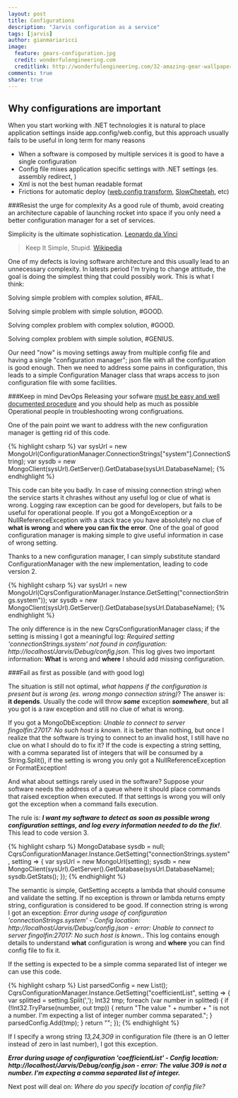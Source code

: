```yaml
---
layout: post
title: Configurations
description: "Jarvis configuration as a service"
tags: [jarvis]
author: gianmariaricci
image:
  feature: gears-configuration.jpg
  credit: wonderfulengineering.com
  creditlink: http://wonderfulengineering.com/32-amazing-gear-wallpaper-backgrounds-in-hd-for-download/
comments: true
share: true
---
```


## Why configurations are important
When you start working with .NET technologies it is natural to place application settings inside app.config/web.config, but this approach usually fails to be useful in long term for many reasons

- When a software is composed by multiple services it is good to have a single configuration
- Config file mixes application specific settings with .NET settings (es. assembly redirect, )
- Xml is not the best human readable format
- Frictions for automatic deploy ([web.config transform](http://msdn.microsoft.com/en-us/library/vstudio/dd465318(v=vs.100).aspx), [SlowCheetah](http://visualstudiogallery.msdn.microsoft.com/69023d00-a4f9-4a34-a6cd-7e854ba318b5), etc)

###Resist the urge for complexity
As a good rule of thumb, avoid creating an architecture capable of launching rocket into space if you only need a better configuration manager for a set of services. 

> 
Simplicity is the ultimate sophistication. [Leonardo da Vinci](http://www.brainyquote.com/quotes/quotes/l/leonardoda107812.html)
>
>Keep It Simple, Stupid. [Wikipedia](http://en.wikipedia.org/wiki/KISS_principle)

One of my defects is loving software architecture and this usually lead to an unnecessary complexity. In latests period I'm trying to change attitude, the goal is doing the simplest thing that could possibly work. This is what I think:

> 
Solving simple problem with complex solution, #FAIL.
>
Solving simple problem with simple solution, #GOOD.
>
Solving complex problem with complex solution, #GOOD.
>
Solving complex problem with simple solution, #GENIUS.

Our need "now" is moving settings away from multiple config file and having a single "configuration manager"; json file with all the configuration is good enough. Then we need to address some pains in configuration, this leads to a simple Configuration Manager class that wraps access to json configuration file with some facilities.

###Keep in mind DevOps 
Releasing your sofware [must be easy and well documented procedure](http://devopsreactions.tumblr.com/post/57234308379/setting-up-a-product-following-vendors-instructions) and you should help as much as possible Operational people in troubleshooting wrong configruations.

One of the pain point we want to address with the new configuration manager is getting rid of this code.

{% highlight csharp %}
var sysUrl = new MongoUrl(ConfigurationManager.ConnectionStrings["system"].ConnectionString);
var sysdb = new MongoClient(sysUrl).GetServer().GetDatabase(sysUrl.DatabaseName);
{% endhighlight %}
	
This code can bite you badly. In case of missing connection string) when the service starts it chrashes without any useful log or clue of what is wrong. Logging raw exception can be good for developers, but fails to be useful for operational people. If you got a MongoException or a NullReferenceException with a stack trace you have absolutely no clue of **what is wrong** and **where you can fix the error**. One of the goal of good configuration manager is making simple to give useful information in case of wrong setting.

Thanks to a new configuration manager, I can simply substitute standard ConfigurationManager with the new implementation, leading to code version 2.

{% highlight csharp %}
var sysUrl = new MongoUrl(CqrsConfigurationManager.Instance.GetSetting("connectionStrings.system"));
var sysdb = new MongoClient(sysUrl).GetServer().GetDatabase(sysUrl.DatabaseName);
{% endhighlight %}

The only difference is in the new CqrsConfigurationManager class; if the setting is missing I got a meaningful log: *Required setting 'connectionStrings.system' not found in configuration: http://localhost/Jarvis/Debug/config.json*. This log gives two important information: **What** is wrong and **where** I should add missing configuration.

###Fail as first as possible (and with good log)

The  situation is still not optimal, *what happens if the configuration is present but is wrong (es. wrong mongo connection string)*? The answer is: **it depends**. Usually the code will throw ***some*** exception ***somewhere***, but all you got is a raw exception and still no clue of what is wrong. 

If you got a MongoDbException: *Unable to connect to server fingolfin:27017: No such host is known.* it is better than nothing, but once I realize that the software is trying to connect to an invalid host, I still have no clue on what I should do to fix it? If the code is expecting a string setting, with a comma separated list of integers that will be consumed by a String.Split(), if the setting is wrong you only got a NullReferenceException or FormatException! 

And what about settings rarely used in the software? Suppose your software needs the address of a queue where it should place commands that raised exception when executed. If that settings is wrong you will only got the exception when a command fails execution.  

The rule is: ***I want my software to detect as soon as possible wrong configuration settings, and log every information needed to do the fix!***. This lead  to code version 3.

{% highlight csharp %}
MongoDatabase sysdb = null;
CqrsConfigurationManager.Instance.GetSetting("connectionStrings.system", setting =>
{
    var sysUrl = new MongoUrl(setting);
    sysdb = new MongoClient(sysUrl).GetServer().GetDatabase(sysUrl.DatabaseName);
    sysdb.GetStats();
});
{% endhighlight %}

The semantic is simple, GetSetting accepts a lambda that should consume and validate the setting. If no exception is thrown or lambda returns empty string, configuration is considered to be good. If connection string is wrong I got an exception: *Error during usage of configuration 'connectionStrings.system' - Config location: http://localhost/Jarvis/Debug/config.json - error: Unable to connect to server fingolfin:27017: No such host is known.*. This log contains enough details to understand **what** configuration is wrong and **where** you can find config file to fix it.

If the setting is expected to be a simple comma separated list of integer we can use this code.

{% highlight csharp %}
List<Int32> parsedConfig = new List<int>();
CqrsConfigurationManager.Instance.GetSetting("coefficientList", setting =>
{
    var splitted = setting.Split(',');
    Int32 tmp;
    foreach (var number in splitted)
    {
        if (!Int32.TryParse(number, out tmp))
        {
            return "The value " + number +
                    " is not a number. I'm expecting a list of integer number comma separated.";
        }
        parsedConfig.Add(tmp);
    }
    return "";
});
{% endhighlight %}

If I specify a wrong string *13,24,3O9* in configuration file (there is an O letter instead of zero in last number), I got this exception.

***Error during usage of configuration 'coefficientList' - Config location: http://localhost/Jarvis/Debug/config.json - error: The value 3O9 is not a number. I'm expecting a comma separated list of integer.***

Next post will deal on: *Where do you specify location of config file?* 


